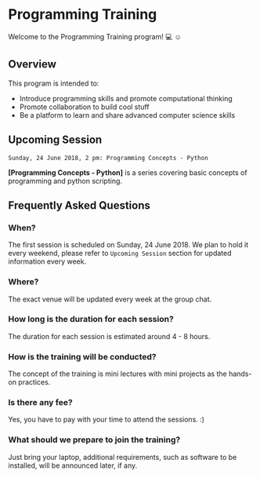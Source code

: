 # Programming Training
Welcome to the Programming Training program! :computer: :relaxed:

## Overview
This program is intended to:
* Introduce programming skills and promote computational thinking
* Promote collaboration to build cool stuff
* Be a platform to learn and share advanced computer science skills

## Upcoming Session
`Sunday, 24 June 2018, 2 pm: Programming Concepts - Python`

**[Programming Concepts - Python]** is a series covering basic concepts of programming and python scripting.


## Frequently Asked Questions
### When?
The first session is scheduled on Sunday, 24 June 2018. We plan to hold it every weekend, please refer to `Upcoming Session` section for updated information every week.

### Where?
The exact venue will be updated every week at the group chat.

### How long is the duration for each session?
The duration for each session is estimated around 4 - 8 hours.

### How is the training will be conducted?
The concept of the training is mini lectures with mini projects as the hands-on practices.

### Is there any fee?
Yes, you have to pay with your time to attend the sessions. :)

### What should we prepare to join the training?
Just bring your laptop, additional requirements, such as software to be installed, will be announced later, if any.